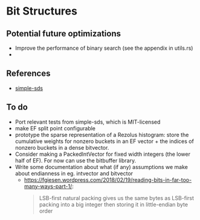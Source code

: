 # Bit Structures

## Potential future optimizations

- Improve the performance of binary search (see the appendix in utils.rs)
- 

## References

- [simple-sds](https://github.com/jltsiren/simple-sds/)

## To do

- Port relevant tests from simple-sds, which is MIT-licensed
- make EF split point configurable
- prototype the sparse representation of a Rezolus histogram: store the cumulative weights for nonzero buckets in an EF vector + the indices of nonzero buckets in a dense bitvector.
- Consider making a PackedIntVector for fixed width integers (the lower half of EF). For now can use the bitbuffer library.
- Write some documentation about what (if any) assumptions we make about endianness in eg. intvector and bitvector
  - https://fgiesen.wordpress.com/2018/02/19/reading-bits-in-far-too-many-ways-part-1/:
    > LSB-first natural packing gives us the same bytes as LSB-first packing into a big integer then storing it in little-endian byte order
